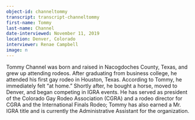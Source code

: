 ```yaml
---
object-id: channeltommy  
transcript: transcript-channeltommy  
first-name: Tommy
last-name: Channel
date-interviewed: November 11, 2019
location: Denver, Colorado
interviewer: Renae Campbell
image: n
---
```

Tommy Channel was born and raised in Nacogdoches County, Texas, and grew up attending rodeos. After graduating from business college, he attended his first gay rodeo in Houston, Texas. According to Tommy, he immediately felt “at home.” Shortly after, he bought a horse, moved to Denver, and began competing in IGRA events.  He has served as president of the Colorado Gay Rodeo Association (CGRA) and a rodeo director for CGRA and the International Finals Rodeo; Tommy has also earned a Mr. IGRA title and is currently the Administrative Assistant for the organization.
